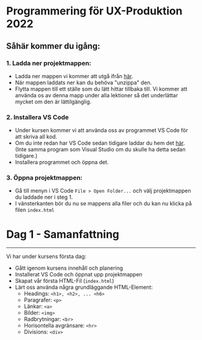 # Programmering för UX-Produktion 2022

## Såhär kommer du igång:

### 1. Ladda ner projektmappen:

- Ladda ner mappen vi kommer att utgå ifrån [här](https://github.com/SimonAlmers/Programming-for-ux-production-2022/archive/refs/heads/main.zip).
- När mappen laddats ner kan du behöva "unzippa" den.
- Flytta mappen till ett ställe som du lätt hittar tillbaka till. Vi kommer att använda os av denna mapp under alla lektioner så det underlättar mycket om den är lättilgänglig.

### 2. Installera VS Code

- Under kursen kommer vi att använda oss av programmet VS Code för att skriva all kod.
- Om du inte redan har VS Code sedan tidigare laddar du hem det [här](https://code.visualstudio.com/download). (Inte samma program som Visual Studio om du skulle ha detta sedan tidigare.)
- Installera programmet och öppna det.

### 3. Öppna projektmappen:

- Gå till menyn i VS Code `File > Open Folder...` och välj projektmappen du laddade ner i steg 1.
- I vänsterkanten bör du nu se mappens alla filer och du kan nu klicka på filen `index.html`

# Dag 1 - Samanfattning

---

Vi har under kursens första dag:

- Gått igenom kursens innehåll och planering
- Installerat VS Code och öppnat upp projektmappen
- Skapat vår första HTML-Fil (`index.html`)
- Lärt oss använda några grundläggande HTML-Element:
  - Headings: `<h1>, <h2>, ... <h6>`
  - Paragrafer: `<p>`
  - Länkar: `<a>`
  - Bilder: `<img>`
  - Radbrytningar: `<br>`
  - Horisontella avgränsare: `<hr>`
  - Divisions: `<div>`
